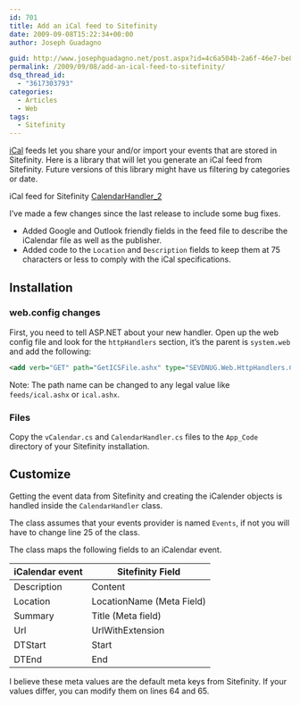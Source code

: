 ```yaml
---
id: 701
title: Add an iCal feed to Sitefinity
date: 2009-09-08T15:22:34+00:00
author: Joseph Guadagno

guid: http://www.josephguadagno.net/post.aspx?id=4c6a504b-2a6f-46e7-be86-534dae04114c
permalink: /2009/09/08/add-an-ical-feed-to-sitefinity/
dsq_thread_id:
  - "3617303793"
categories:
  - Articles
  - Web
tags:
  - Sitefinity
---
```

[iCal](http://en.wikipedia.org/wiki/Ical "iCal on Wikipedia") feeds let you share your and/or import your events that are stored in Sitefinity.  Here is a library that will let you generate an iCal feed from Sitefinity. Future versions of this library might have us filtering by categories or date.

iCal feed for Sitefinity [CalendarHandler_2](https://www.josephguadagno.net/wp-content/uploads/2015/03/CalendarHandler_2.zip)

I’ve made a few changes since the last release to include some bug fixes.

* Added Google and Outlook friendly fields in the feed file to describe the iCalendar file as well as the publisher.
* Added code to the `Location` and `Description` fields to keep them at 75 characters or less to comply with the iCal specifications.

## Installation

### web.config changes

First, you need to tell ASP.NET about your new handler. Open up the web config file and look for the `httpHandlers` section, it’s the parent is `system.web` and add the following:

```xml
<add verb="GET" path="GetICSFile.ashx" type="SEVDNUG.Web.HttpHandlers.CalendarHandler, App_Code"/>
```

Note: The path name can be changed to any legal value like `feeds/ical.ashx` or `ical.ashx`.

### Files

Copy the `vCalendar.cs` and `CalendarHandler.cs` files to the `App_Code` directory of your Sitefinity installation.

## Customize

Getting the event data from Sitefinity and creating the iCalender objects is handled inside the `CalendarHandler` class.

The class assumes that your events provider is named `Events`, if not you will have to change line 25 of the class.

The class maps the following fields to an iCalendar event.

|iCalendar event|Sitefinity Field|
|--- |--- |
|Description|Content|
|Location|LocationName (Meta Field)|
|Summary|Title (Meta field)|
|Url|UrlWithExtension|
|DTStart|Start|
|DTEnd|End|

I believe these meta values are the default meta keys from Sitefinity. If your values differ, you can modify them on lines 64 and 65.